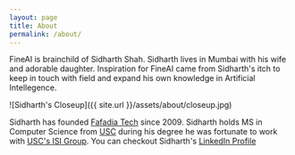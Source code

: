 ```yaml
---
layout: page
title: About
permalink: /about/
---
```


FineAI is brainchild of Sidharth Shah. Sidharth lives in Mumbai with his wife and adorable daughter. Inspiration for FineAI came from Sidharth's itch to keep in touch with field and expand his own knowledge in Artificial Intellegence. 

![Sidharth's Closeup]({{ site.url }}/assets/about/closeup.jpg)

Sidharth has founded [Fafadia Tech](http://www.fafadiatech.com/) since 2009. Sidharth holds MS in Computer Science from [USC](http://www.fafadiatech.com/) during his degree he was fortunate to work with [USC's ISI Group](http://www.isi.edu/home). You can checkout Sidharth's [LinkedIn Profile](http://in.linkedin.com/pub/sidharth-shah/4/803/123)
